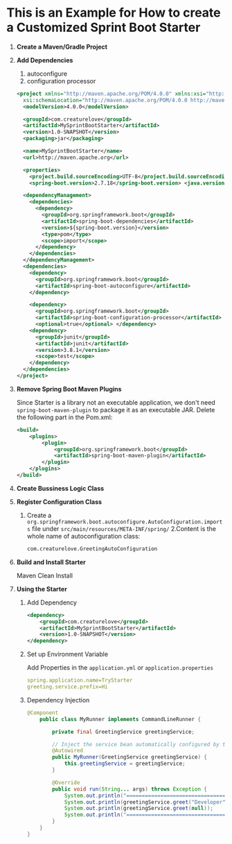 # This is an Example for How to create a Customized Sprint Boot Starter

1. **Create a Maven/Gradle Project**
2. **Add Dependencies**
    1. autoconfigure
    2. configuration processor
    
    ```xml
    <project xmlns="http://maven.apache.org/POM/4.0.0" xmlns:xsi="http://www.w3.org/2001/XMLSchema-instance"
      xsi:schemaLocation="http://maven.apache.org/POM/4.0.0 http://maven.apache.org/xsd/maven-4.0.0.xsd">
      <modelVersion>4.0.0</modelVersion>
    
      <groupId>com.creaturelove</groupId>
      <artifactId>MySprintBootStarter</artifactId>
      <version>1.0-SNAPSHOT</version>
      <packaging>jar</packaging>
    
      <name>MySprintBootStarter</name>
      <url>http://maven.apache.org</url>
    
      <properties>
        <project.build.sourceEncoding>UTF-8</project.build.sourceEncoding>
        <spring-boot.version>2.7.18</spring-boot.version> <java.version>11</java.version> </properties>
    
      <dependencyManagement>
        <dependencies>
          <dependency>
            <groupId>org.springframework.boot</groupId>
            <artifactId>spring-boot-dependencies</artifactId>
            <version>${spring-boot.version}</version>
            <type>pom</type>
            <scope>import</scope>
          </dependency>
        </dependencies>
      </dependencyManagement>
      <dependencies>
        <dependency>
          <groupId>org.springframework.boot</groupId>
          <artifactId>spring-boot-autoconfigure</artifactId>
        </dependency>
    
        <dependency>
          <groupId>org.springframework.boot</groupId>
          <artifactId>spring-boot-configuration-processor</artifactId>
          <optional>true</optional> </dependency>
        <dependency>
          <groupId>junit</groupId>
          <artifactId>junit</artifactId>
          <version>3.8.1</version>
          <scope>test</scope>
        </dependency>
      </dependencies>
    </project>
    
    ```
    
3. **Remove Spring Boot Maven Plugins**

   Since Starter is a library not an executable application, we don't need `spring-boot-maven-plugin` to package it as an executable JAR.
   Delete the following part in the Pom.xml:
    
    ```xml
    <build>
        <plugins>
            <plugin>
                <groupId>org.springframework.boot</groupId>
                <artifactId>spring-boot-maven-plugin</artifactId>
            </plugin>
        </plugins>
    </build>
    ```
    
5. **Create Bussiness Logic Class**
6. **Register Configuration Class**
    1. Create a `org.springframework.boot.autoconfigure.AutoConfiguration.imports` file under `src/main/resources/META-INF/spring/` 
    2.Content is the whole name of autoconfiguration class:
        
        ```xml
        com.creaturelove.GreetingAutoConfiguration
        ```
        
7. **Build and Install Starter**
    
    Maven Clean Install
    
8. **Using the Starter**
    1. Add Dependency
        
        ```xml
        <dependency>
            <groupId>com.creaturelove</groupId>
            <artifactId>MySprintBootStarter</artifactId>
            <version>1.0-SNAPSHOT</version>
        </dependency>
        ```
        
    2. Set up Environment Variable
        
        Add Properties in the `application.yml` or `application.properties`
        
        ```yaml
        spring.application.name=TryStarter
        greeting.service.prefix=Hi
        ```
        
    3. Dependency Injection
        
        ```java
        @Component
            public class MyRunner implements CommandLineRunner {
        
                private final GreetingService greetingService;
        
                // Inject the service bean automatically configured by the starter
                @Autowired
                public MyRunner(GreetingService greetingService) {
                    this.greetingService = greetingService;
                }
        
                @Override
                public void run(String... args) throws Exception {
                    System.out.println("=========================================");
                    System.out.println(greetingService.greet("Developer")); // Use the service
                    System.out.println(greetingService.greet(null));      // Test with null name
                    System.out.println("=========================================");
                }
            }
        }
        ```

